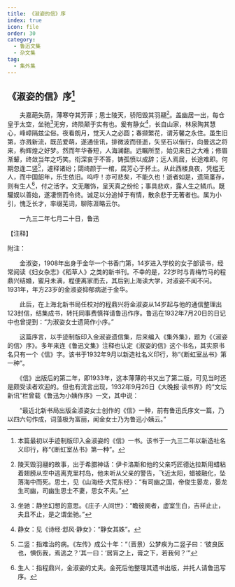 ```yaml
---
title: 《淑姿的信》序
index: true
icon: file
order: 30
category:
  - 鲁迅文集
  - 杂文集
tag:  
  - 集外集
---
```


## 《淑姿的信》序[^①]

　　夫嘉葩失荫，薄寒夺其芳菲；思士陵天，骄阳毁其羽翮[^②]。盖幽居一出，每仓皇于太空，坐驰[^③]无穷，终陨颠于实有也。爰有静女[^④]，长自山家，林泉陶其慧心，峰嶂隔兹尘俗。夜看朗月，觉天人之必圆；春撷繁花，谓芳馨之永住。虽生旧第，亦溅新流，既茁爱萌，遂通佳讯，排微波而径逝，矢坚石以偕行，向曼远之将来，构辉煌之好梦。然而年华春短，人海澜翻。远瞩所至，始见来日之大难；修眉渐颦，终敛当年之巧笑。衔深哀于不答，铸孤愤以成辞；远人焉居，长途难即。何期忽逢二竖[^⑤]，遽释诸纷；閟绮颜于一棺，腐芳心于抔土。从此西楼良夜，凭槛无人，而中国韶年，乐生依旧。呜呼！亦可悲矣，不能久也！逝者如是，遗简廑存，则有生人[^⑥]，付之活字。文无雕饰，呈天真之纷纶；事具悲欢，露人生之鳞爪。既驩娱以善始，遂凄恻而令终。诚足以分追悼于有情，散余悲于无著者也。属为小引，愧乏长才，率缀芜词，聊陈涯略云尔。

　　一九三二年七月二十日，鲁迅

【注释】

[^①]:本篇最初以手迹制版印入金淑姿的《信》一书。该书于一九三二年以新造社名义印行，称“《断虹室丛书》第一种”。

[^②]:陵天毁羽翮的故事，出于希腊神话：伊卡洛斯和他的父亲巧匠德达拉斯用蜡粘着翅膀从空中逃离克里村岛，他未听从父亲的警告，飞近太阳，蜡被融化，坠落海中而死。思士，见《山海经·大荒东经》：“有司幽之国，帝俊生晏龙，晏龙生司幽，司幽生思士不妻，思女不夫。”

[^③]:坐驰：静坐幻想的意思。《庄子·人间世》：“瞻彼阕者，虚室生白，吉祥止止，夫且不止，是之谓坐驰。”

[^④]:静女：见《诗经·邶风·静女》：“静女其姝”。

[^⑤]:二竖：指难治的病。《左传》成公十年：“（晋景）公梦疾为二竖子曰：‘彼良医也，惧伤我，焉逃之？’其一曰：‘居肓之上，膏之下，若我何？’”

[^⑥]:生人：指程鼎兴，金淑姿的丈夫。金死后他整理其遗书出版，并托人请鲁迅写序。

附注：

　　金淑姿，1908年出身于金华一个书香门第，14岁进入学校的女子部读书，经常阅读《妇女杂志》《稻草人》之类的新书刊。不幸的是，22岁时与青梅竹马的程鼎兴结婚，蜜月未满，程便离家而去，其后到上海读大学，对淑姿不闻不问。1931年，年方23岁的金淑姿抑郁病逝于金华。

　　此后，在上海北新书局任校对的程鼎兴将金淑姿从14岁起与他的通信整理出123封信，结集成书，转托同事费慎祥请鲁迅作序。鲁迅在1932年7月20日的日记中也曾提到：“为淑姿女士遗简作小序。”

　　这篇序言，以手迹制版印入金淑姿遗信集，后来编入《集外集》，题为《〈淑姿的信〉序》。多年来连《鲁迅文集》注释也认定《淑姿的信》这个书名，其实原书名只有一个《信》字。该书于1932年9月以新造社名义印行，称“《断虹室丛书》第一种”。

　　《信》出版后的第二年，即1933年，这本薄薄的书又出了第二版，可见当时还是颇受读者欢迎的。但也有流言出现，1932年9月26日《大晚报·读书界》的“文坛新讯”栏曾载《鲁迅为小姨作序》一文，其中说：

　　“最近北新书局出版金淑姿女士创作的《信》一种，前有鲁迅氏序文一篇，乃以四六句作成，词藻极为富丽，闻金女士乃为鲁迅小姨云。”
